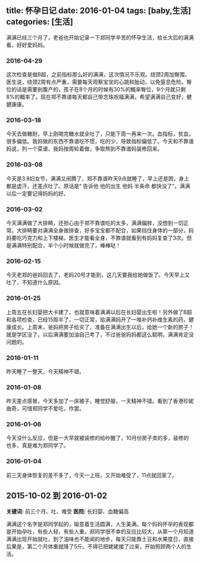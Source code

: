 title: 怀孕日记
date: 2016-01-04
tags: [baby,生活]
categories: [生活]
---

满满已经三个月了，老爸也开始记录一下郑同学辛苦的怀孕生活，给长大后的满满看，好好爱妈妈。
### 2016-04-29
这次检查是做B超，之前指标那么好的满满，这次情况不乐观。绕颈2周加臀围，医生说，绕颈2周有点严重，需要每天观察宝宝的心跳和胎动，以免窒息危险。臀位的话是需要剖腹产的，孩子在8个月的时候有30%的概率臀位，9个月就只剩8%的概率了。现在郑不靠谱每天都自己带念珠祝福满满，希望满满自己变好，健健康康。

### 2016-03-18
今天去做糖耐，早上刚喝完糖水就全吐了，只能下周一再来一次。血指标，贫血，很多偏低。我妈做的东西不靠谱吃不惯，吃的少，导致指标偏低了。今天和不靠谱妈说，列一个菜谱，我妈按周轮着做，争取熬到不靠谱妈装修回来。

### 2016-03-08
今天是3.8妇女节，满满又闹腾了，郑不靠谱昨天9点就睡了，早上还是困，身上都是虚汗，还差点吐了。原话是“ 告诉他 他的出生 他妈 半条命 都快没了”。满满以后一定要记得妈妈的好。

### 2016-03-02
今天满满做了大排畸，还担心由于郑不靠谱吃的太多，满满偏胖，没想到一切正常。大排畸要对满满全身做排查，好多宝宝都不配合，如果挡住身体的一部分，妈妈要吃巧克力和上下楼梯，医生才能看全身，不靠谱就看到有妈妈复查了3次。但是满满特别配合，半个小时候就做完了，棒棒哒！

### 2016-02-15
今天老郑的爸妈回去了，老妈20号才能到，这几天要我给她做饭了。今天早上又吐了，不知道什么原因。

### 2016-01-25
上周五在长妇婴把大卡建了，也就意味着满满以后在长妇婴出生啦！另外做了B超和各项检查，已经15周半了，一切正常，给满满妈开了一堆补钙补维生素的药，健康成长。上周末，爸妈把房子给买了，准备在满满出生以后，给她一个新的房子！就是学区没了，以后满满要加油自己考了，不过爸爸妈妈都这么聪明，满满肯定没问题的。

### 2016-01-11
昨天睡了一整天，今天精神不错。

### 2016-01-08
昨天差点感冒，今天多加了一床被子，睡觉舒服，一天精神不错。看到了香港珍妮曲奇，可惜郑同学不爱吃，作罢。

### 2016-01-06
今天没什么反应，但是一大早就被装修的给吵醒了，10月份房子卖的多，装修的也多，真是难为郑同学了。

### 2016-01-04
前三天身体恢复的差不多了，今天一上班，又开始难受了，11点就回家了。

2015-10-02 到 2016-01-02
---
**关键词:** 前三个月、吐、难受
**医院:** 长妇婴、血糖偏高

满满这个名字是郑同学起的，喻意着生活圆满，人生美满。每个妈妈怀孕的表现都是开始孕吐，有些人轻，有些人重。郑同学很不幸的反应比较大，从第一个月知道满满出现开始就吐，到了油味也不能闻的地步，每天只能靠土豆和水果度日，直接后果是，第二个月体重就降了5斤。不得已把姥姥接了过来，开始照顾两个人的生活。
